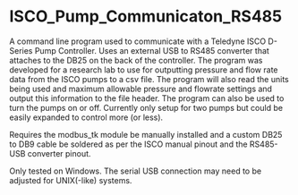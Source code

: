 # ISCO_Pump_Communicaton_RS485

A command line program used to communicate with a Teledyne ISCO D-Series Pump Controller. Uses an external USB to RS485 converter that attaches to the DB25 on the back of the controller. The program was developed for a research lab to use for outputting pressure and flow rate data from the ISCO pumps to a csv file. The program will also read the units being used and maximum allowable pressure and flowrate settings and output this information to the file header. The program can also be used to turn the pumps on or off. Currently only setup for two pumps but could be easily expanded to control more (or less).

Requires the modbus_tk module be manually installed and a custom DB25 to DB9 cable be soldered as per the ISCO manual pinout and the RS485-USB converter pinout. 

Only tested on Windows. The serial USB connection may need to be adjusted for UNIX(-like) systems.
